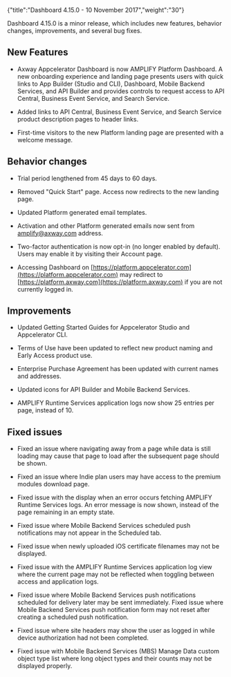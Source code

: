 {"title":"Dashboard 4.15.0 - 10 November 2017","weight":"30"}

Dashboard 4.15.0 is a minor release, which includes new features, behavior changes, improvements, and several bug fixes.

## New Features

* Axway Appcelerator Dashboard is now AMPLIFY Platform Dashboard. A new onboarding experience and landing page presents users with quick links to App Builder (Studio and CLI), Dashboard, Mobile Backend Services, and API Builder and provides controls to request access to API Central, Business Event Service, and Search Service.

* Added links to API Central, Business Event Service, and Search Service product description pages to header links.

* First-time visitors to the new Platform landing page are presented with a welcome message.

## Behavior changes

* Trial period lengthened from 45 days to 60 days.

* Removed "Quick Start" page. Access now redirects to the new landing page.

* Updated Platform generated email templates.

* Activation and other Platform generated emails now sent from [amplify@axway.com](mailto:amplify@axway.com) address.

* Two-factor authentication is now opt-in (no longer enabled by default). Users may enable it by visiting their Account page.

* Accessing Dashboard on [https://platform.appcelerator.com](https://platform.appcelerator.com) may redirect to [https://platform.axway.com](https://platform.axway.com) if you are not currently logged in.

## Improvements

* Updated Getting Started Guides for Appcelerator Studio and Appcelerator CLI.

* Terms of Use have been updated to reflect new product naming and Early Access product use.

* Enterprise Purchase Agreement has been updated with current names and addresses.

* Updated icons for API Builder and Mobile Backend Services.

* AMPLIFY Runtime Services application logs now show 25 entries per page, instead of 10.

## Fixed issues

* Fixed an issue where navigating away from a page while data is still loading may cause that page to load after the subsequent page should be shown.

* Fixed an issue where Indie plan users may have access to the premium modules download page.

* Fixed issue with the display when an error occurs fetching AMPLIFY Runtime Services logs. An error message is now shown, instead of the page remaining in an empty state.

* Fixed issue where Mobile Backend Services scheduled push notifications may not appear in the Scheduled tab.

* Fixed issue when newly uploaded iOS certificate filenames may not be displayed.

* Fixed issue with the AMPLIFY Runtime Services application log view where the current page may not be reflected when toggling between access and application logs.

* Fixed issue where Mobile Backend Services push notifications scheduled for delivery later may be sent immediately. Fixed issue where Mobile Backend Services push notification form may not reset after creating a scheduled push notification.

* Fixed issue where site headers may show the user as logged in while device authorization had not been completed.

* Fixed issue with Mobile Backend Services (MBS) Manage Data custom object type list where long object types and their counts may not be displayed properly.
